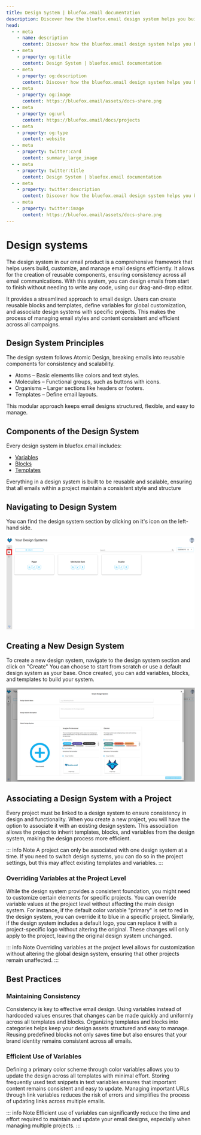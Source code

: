 ```yaml
---
title: Design System | bluefox.email documentation
description: Discover how the bluefox.email design system helps you build consistent, reusable email components with variables, blocks, and templates. Ensure uniformity across projects while enabling customization at the project level.
head:
  - - meta
    - name: description
      content: Discover how the bluefox.email design system helps you build consistent, reusable email components with variables, blocks, and templates. Ensure uniformity across projects while enabling customization at the project level.
  - - meta
    - property: og:title
      content: Design System | bluefox.email documentation
  - - meta
    - property: og:description
      content: Discover how the bluefox.email design system helps you build consistent, reusable email components with variables, blocks, and templates. Ensure uniformity across projects while enabling customization at the project level.
  - - meta
    - property: og:image
      content: https://bluefox.email/assets/docs-share.png
  - - meta
    - property: og:url
      content: https://bluefox.email/docs/projects
  - - meta
    - property: og:type
      content: website
  - - meta
    - property: twitter:card
      content: summary_large_image
  - - meta
    - property: twitter:title
      content: Design System | bluefox.email documentation
  - - meta
    - property: twitter:description
      content: Discover how the bluefox.email design system helps you build consistent, reusable email components with variables, blocks, and templates. Ensure uniformity across projects while enabling customization at the project level.
  - - meta
    - property: twitter:image
      content: https://bluefox.email/assets/docs-share.png
---
```


# Design systems

The design system in our email product is a comprehensive framework that helps users build, customize, and manage email designs efficiently. It allows for the creation of reusable components, ensuring consistency across all email communications. With this system, you can design emails from start to finish without needing to write any code, using our drag-and-drop editor.

It provides a streamlined approach to email design. Users can create reusable blocks and templates, define variables for global customization, and associate design systems with specific projects. This makes the process of managing email styles and content consistent and efficient across all campaigns.

## Design System Principles
The design system follows Atomic Design, breaking emails into reusable components for consistency and scalability.

- Atoms – Basic elements like colors and text styles.
- Molecules – Functional groups, such as buttons with icons.
- Organisms – Larger sections like headers or footers.
- Templates – Define email layouts.

This modular approach keeps email designs structured, flexible, and easy to manage.

## Components of the Design System
Every design system in bluefox.email includes:

- [Variables](./variables)
- [Blocks](./blocks)
- [Templates](./templates)

Everything in a design system is built to be reusable and scalable, ensuring that all emails within a project maintain a consistent style and structure

## Navigating to Design System

You can find the design system section by clicking on it's icon on the left-hand side.

![A screenshot of the design system section.](./design-system-icon.webp)

## Creating a New Design System
To create a new design system, navigate to the design system section and click on "Create" You can choose to start from scratch or use a default design system as your base. Once created, you can add variables, blocks, and templates to build your system.

![A screenshot of the design system create dialog.](./design-system-create-dialog.webp)

## Associating a Design System with a Project
Every project must be linked to a design system to ensure consistency in design and functionality. When you create a new project, you will have the option to associate it with an existing design system. This association allows the project to inherit templates, blocks, and variables from the design system, making the design process more efficient.

::: info Note
A project can only be associated with one design system at a time. If you need to switch design systems, you can do so in the project settings, but this may affect existing templates and variables.
:::


### Overriding Variables at the Project Level
While the design system provides a consistent foundation, you might need to customize certain elements for specific projects. You can override variable values at the project level without affecting the main design system. For instance, if the default color variable "primary" is set to red in the design system, you can override it to blue in a specific project. Similarly, if the design system includes a default logo, you can replace it with a project-specific logo without altering the original. These changes will only apply to the project, leaving the original design system unchanged.

::: info Note
 Overriding variables at the project level allows for customization without altering the global design system, ensuring that other projects remain unaffected.
:::

##  Best Practices

### Maintaining Consistency

Consistency is key to effective email design. Using variables instead of hardcoded values ensures that changes can be made quickly and uniformly across all templates and blocks. Organizing templates and blocks into categories helps keep your design assets structured and easy to manage. Reusing predefined blocks not only saves time but also ensures that your brand identity remains consistent across all emails.

### Efficient Use of Variables
Defining a primary color scheme through color variables allows you to update the design across all templates with minimal effort. Storing frequently used text snippets in text variables ensures that important content remains consistent and easy to update. Managing important URLs through link variables reduces the risk of errors and simplifies the process of updating links across multiple emails.

::: info Note
 Efficient use of variables can significantly reduce the time and effort required to maintain and update your email designs, especially when managing multiple projects.
:::
